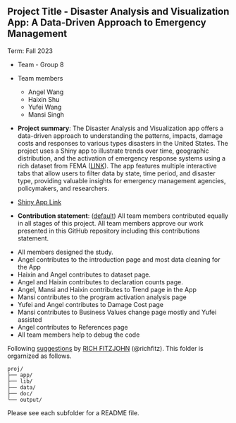 ## Project Title - Disaster Analysis and Visualization App: A Data-Driven Approach to Emergency Management
Term: Fall 2023

+ Team - Group 8
+ Team members
	+ Angel Wang
	+ Haixin Shu
	+ Yufei Wang
	+ Mansi Singh
	

+ **Project summary**: The Disaster Analysis and Visualization app offers a data-driven approach to understanding the patterns, impacts, damage costs and responses to various types disasters in the United States. The project uses a Shiny app to illustrate trends over time, geographic distribution, and the activation of emergency response systems using a rich dataset from FEMA ([LINK](https://www.fema.gov/openfema-data-page/disaster-declarations-summaries-v2)). The app features multiple interactive tabs that allow users to filter data by state, time period, and disaster type, providing valuable insights for emergency management agencies, policymakers, and researchers.

+  [Shiny App Link](https://project2-group8.shinyapps.io/DisasterAnalysis-VisualizationApp/)

+ **Contribution statement**: ([default](doc/a_note_on_contributions.md)) All team members contributed equally in all stages of this project. All team members approve our work presented in this GitHub repository including this contributions statement. 

- All members designed the study.
- Angel contributes to the introduction page and most data cleaning for the App
- Haixin and Angel contributes to dataset page.
- Angel and Haixin contributes to declaration counts page.
- Angel, Mansi and Haixin contributes to Trend page in the App
- Mansi contributes to the program activation analysis page 
- Yufei and Angel contributes to Damage Cost page
- Mansi contributes to Business Values change page mostly and Yufei assisted
- Angel contributes to References page
- All team members help to debug the code


Following [suggestions](http://nicercode.github.io/blog/2013-04-05-projects/) by [RICH FITZJOHN](http://nicercode.github.io/about/#Team) (@richfitz). This folder is orgarnized as follows.

```
proj/
├── app/
├── lib/
├── data/
├── doc/
└── output/
```

Please see each subfolder for a README file.

